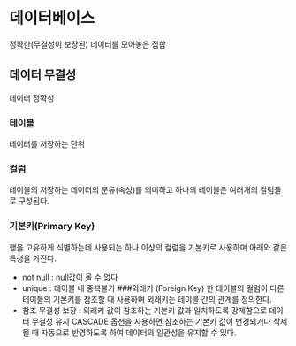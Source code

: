 # 데이터베이스
정확한(무결성이 보장된) 데이터를 모아놓은 집합
## 데이터 무결성
데이터 정확성
### 테이블
데이터를 저장하는 단위
### 컬럼
테이블의 저장하는 데이터의 분류(속성)를 의미하고 
하나의 테이블은 여러개의 컬럼들로 구성된다.
### 기본키(Primary Key)
행을 고유하게 식별하는데 사용되는 하나 이상의 컬럼을 기본키로 사용하며 아래와 같은 특성을 가진다.
- not null : null값이 올 수 없다
- unique : 테이블 내 중복불가
###외래키 (Foreign Key)
한 테이블의 컬럼이 다른 테이블의 기본키를 참조할 때 사용하며 외래키는 테이블 간의 관계를 정의한다.
- 참조 무결성 보장 : 외래키 값이 참조하는 기본키 값과 일치하도록 강제함으로 데이터 무결성 유지 
CASCADE 옵션을 사용하면 참조하는 기본키 값이 변경되거나 삭제될 때 자동으로 반영하도록 하여 데이터의 일관성을 유지할 수 있다. 
